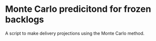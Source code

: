 # Monte Carlo predicitond for frozen backlogs
   A script to make delivery projections using the Monte Carlo method.

